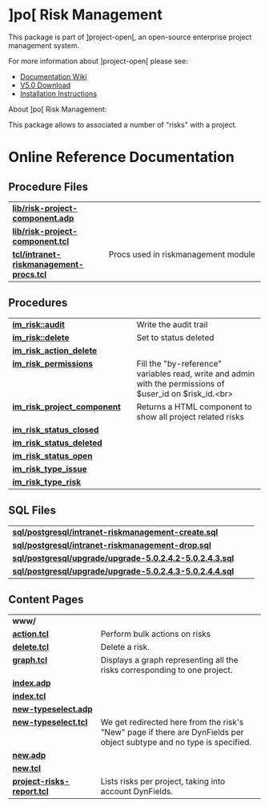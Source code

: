 # ]po[ Risk Management
This package is part of ]project-open[, an open-source enterprise project management system.

For more information about ]project-open[ please see:
* [Documentation Wiki](https://www.project-open.com/en/)
* [V5.0 Download](https://sourceforge.net/projects/project-open/files/project-open/V5.0/)
* [Installation Instructions](https://www.project-open.com/en/list-installers)

About ]po[ Risk Management:

<p><p>This package allows to associated a number of &quot;risks&quot; with a project. 

# Online Reference Documentation

## Procedure Files

<table cellpadding="0" cellspacing="0"><tr valign="top"><td style="width:35%"><b><a href="https://www.project-open.net/api-doc/content-page-view?version_id=1342670&amp;path=packages/intranet-riskmanagement/lib/risk-project-component.adp">lib/risk-project-component.adp</a></b></td><td></td><td></td></tr><tr valign="top"><td style="width:35%"><b><a href="https://www.project-open.net/api-doc/content-page-view?version_id=1342670&amp;path=packages/intranet-riskmanagement/lib/risk-project-component.tcl">lib/risk-project-component.tcl</a></b></td><td></td><td></td></tr><tr valign="top"><td style="width:35%"><b><a href="https://www.project-open.net/api-doc/procs-file-view?version_id=1342670&amp;path=packages/intranet-riskmanagement/tcl/intranet-riskmanagement-procs.tcl">tcl/intranet-riskmanagement-procs.tcl</a></b></td><td></td><td>Procs used in riskmanagement module </td></tr></table>

## Procedures

<table cellpadding="0" cellspacing="0"><tr valign="top"><td style="width:35%"><b><a href="https://www.project-open.net/api-doc/proc-view?version_id=1342670&amp;proc=im_risk::audit">im_risk::audit</a></b></td><td></td><td>Write the audit trail </td></tr><tr valign="top"><td style="width:35%"><b><a href="https://www.project-open.net/api-doc/proc-view?version_id=1342670&amp;proc=im_risk::delete">im_risk::delete</a></b></td><td></td><td>Set to status deleted </td></tr><tr valign="top"><td style="width:35%"><b><a href="https://www.project-open.net/api-doc/proc-view?version_id=1342670&amp;proc=im_risk_action_delete">im_risk_action_delete</a></b></td><td></td><td></td></tr><tr valign="top"><td style="width:35%"><b><a href="https://www.project-open.net/api-doc/proc-view?version_id=1342670&amp;proc=im_risk_permissions">im_risk_permissions</a></b></td><td></td><td>Fill the &quot;by-reference&quot; variables read, write and admin with the permissions of $user_id on $risk_id.&lt;br&gt; </td></tr><tr valign="top"><td style="width:35%"><b><a href="https://www.project-open.net/api-doc/proc-view?version_id=1342670&amp;proc=im_risk_project_component">im_risk_project_component</a></b></td><td></td><td>Returns a HTML component to show all project related risks </td></tr><tr valign="top"><td style="width:35%"><b><a href="https://www.project-open.net/api-doc/proc-view?version_id=1342670&amp;proc=im_risk_status_closed">im_risk_status_closed</a></b></td><td></td><td></td></tr><tr valign="top"><td style="width:35%"><b><a href="https://www.project-open.net/api-doc/proc-view?version_id=1342670&amp;proc=im_risk_status_deleted">im_risk_status_deleted</a></b></td><td></td><td></td></tr><tr valign="top"><td style="width:35%"><b><a href="https://www.project-open.net/api-doc/proc-view?version_id=1342670&amp;proc=im_risk_status_open">im_risk_status_open</a></b></td><td></td><td></td></tr><tr valign="top"><td style="width:35%"><b><a href="https://www.project-open.net/api-doc/proc-view?version_id=1342670&amp;proc=im_risk_type_issue">im_risk_type_issue</a></b></td><td></td><td></td></tr><tr valign="top"><td style="width:35%"><b><a href="https://www.project-open.net/api-doc/proc-view?version_id=1342670&amp;proc=im_risk_type_risk">im_risk_type_risk</a></b></td><td></td><td></td></tr></table>

## SQL Files

<table cellpadding="0" cellspacing="0"><tr valign="top"><td><b><a href="https://www.project-open.net/api-doc/display-sql?package_key=intranet-riskmanagement&amp;url=postgresql/intranet-riskmanagement-create.sql&amp;version_id=1342670">sql/postgresql/intranet-riskmanagement-create.sql</a></b></td><td></td><td></td></tr><tr valign="top"><td><b><a href="https://www.project-open.net/api-doc/display-sql?package_key=intranet-riskmanagement&amp;url=postgresql/intranet-riskmanagement-drop.sql&amp;version_id=1342670">sql/postgresql/intranet-riskmanagement-drop.sql</a></b></td><td></td><td></td></tr><tr valign="top"><td><b><a href="https://www.project-open.net/api-doc/display-sql?package_key=intranet-riskmanagement&amp;url=postgresql/upgrade/upgrade-5.0.2.4.2-5.0.2.4.3.sql&amp;version_id=1342670">sql/postgresql/upgrade/upgrade-5.0.2.4.2-5.0.2.4.3.sql</a></b></td><td></td><td></td></tr><tr valign="top"><td><b><a href="https://www.project-open.net/api-doc/display-sql?package_key=intranet-riskmanagement&amp;url=postgresql/upgrade/upgrade-5.0.2.4.3-5.0.2.4.4.sql&amp;version_id=1342670">sql/postgresql/upgrade/upgrade-5.0.2.4.3-5.0.2.4.4.sql</a></b></td><td></td><td></td></tr></table>

## Content Pages

<table cellpadding="0" cellspacing="0"><tr valign="top"><td><b>www/</b></td></tr><tr valign="top"><td style="width:35%"><b><a href="https://www.project-open.net/api-doc/content-page-view?version_id=1342670&amp;path=packages/intranet-riskmanagement/www/action.tcl">action.tcl</a></b></td><td>Perform bulk actions on risks</td></tr><tr valign="top"><td style="width:35%"><b><a href="https://www.project-open.net/api-doc/content-page-view?version_id=1342670&amp;path=packages/intranet-riskmanagement/www/delete.tcl">delete.tcl</a></b></td><td>Delete a risk.</td></tr><tr valign="top"><td style="width:35%"><b><a href="https://www.project-open.net/api-doc/content-page-view?version_id=1342670&amp;path=packages/intranet-riskmanagement/www/graph.tcl">graph.tcl</a></b></td><td>Displays a graph representing all the risks corresponding to one project.</td></tr><tr valign="top"><td style="width:35%"><b><a href="https://www.project-open.net/api-doc/content-page-view?version_id=1342670&amp;path=packages/intranet-riskmanagement/www/index.adp">index.adp</a></b></td><td></td></tr><tr valign="top"><td style="width:35%"><b><a href="https://www.project-open.net/api-doc/content-page-view?version_id=1342670&amp;path=packages/intranet-riskmanagement/www/index.tcl">index.tcl</a></b></td><td></td></tr><tr valign="top"><td style="width:35%"><b><a href="https://www.project-open.net/api-doc/content-page-view?version_id=1342670&amp;path=packages/intranet-riskmanagement/www/new-typeselect.adp">new-typeselect.adp</a></b></td><td></td></tr><tr valign="top"><td style="width:35%"><b><a href="https://www.project-open.net/api-doc/content-page-view?version_id=1342670&amp;path=packages/intranet-riskmanagement/www/new-typeselect.tcl">new-typeselect.tcl</a></b></td><td>We get redirected here from the risk&#39;s &quot;New&quot; page if there are DynFields per object subtype and no type is specified.</td></tr><tr valign="top"><td style="width:35%"><b><a href="https://www.project-open.net/api-doc/content-page-view?version_id=1342670&amp;path=packages/intranet-riskmanagement/www/new.adp">new.adp</a></b></td><td></td></tr><tr valign="top"><td style="width:35%"><b><a href="https://www.project-open.net/api-doc/content-page-view?version_id=1342670&amp;path=packages/intranet-riskmanagement/www/new.tcl">new.tcl</a></b></td><td></td></tr><tr valign="top"><td style="width:35%"><b><a href="https://www.project-open.net/api-doc/content-page-view?version_id=1342670&amp;path=packages/intranet-riskmanagement/www/project-risks-report.tcl">project-risks-report.tcl</a></b></td><td>Lists risks per project, taking into account DynFields.</td></tr></table>

